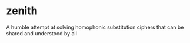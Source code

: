 # zenith
A humble attempt at solving homophonic substitution ciphers that can be shared and understood by all
